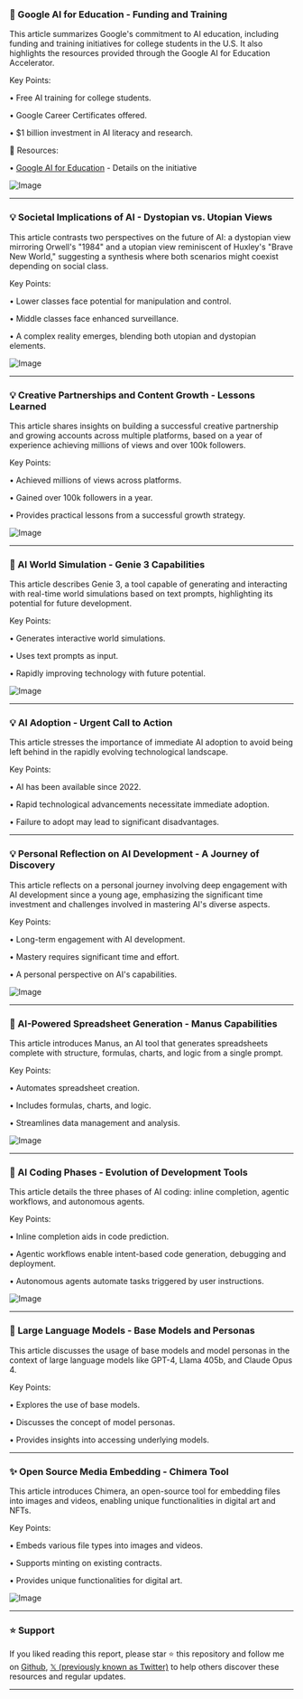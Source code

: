 ### 🚀 Google AI for Education - Funding and Training

This article summarizes Google's commitment to AI education, including funding and training initiatives for college students in the U.S.  It also highlights the resources provided through the Google AI for Education Accelerator.

Key Points:

• Free AI training for college students.


• Google Career Certificates offered.


• $1 billion investment in AI literacy and research.


🔗 Resources:

• [Google AI for Education](https://goo.gle/3H2oI1r) - Details on the initiative

![Image](https://pbs.twimg.com/media/GxrmGrBW0AAdhJp?format=jpg&name=small)


---
### 💡 Societal Implications of AI - Dystopian vs. Utopian Views

This article contrasts two perspectives on the future of AI: a dystopian view mirroring Orwell's "1984" and a utopian view reminiscent of Huxley's "Brave New World," suggesting a synthesis where both scenarios might coexist depending on social class.

Key Points:

• Lower classes face potential for manipulation and control.


• Middle classes face enhanced surveillance.


• A complex reality emerges, blending both utopian and dystopian elements.



![Image](https://pbs.twimg.com/media/Gxty92qawAInh71?format=jpg&name=small)


---
### 💡 Creative Partnerships and Content Growth - Lessons Learned

This article shares insights on building a successful creative partnership and growing accounts across multiple platforms, based on a year of experience achieving millions of views and over 100k followers.

Key Points:

• Achieved millions of views across platforms.


• Gained over 100k followers in a year.


•  Provides practical lessons from a successful growth strategy.


![Image](https://pbs.twimg.com/amplify_video_thumb/1953138193097998336/img/vKHpe1oCEMOXc8R4.jpg)


---
### 🤖 AI World Simulation - Genie 3 Capabilities

This article describes Genie 3, a tool capable of generating and interacting with real-time world simulations based on text prompts, highlighting its potential for future development.

Key Points:

• Generates interactive world simulations.


• Uses text prompts as input.


• Rapidly improving technology with future potential.



![Image](https://pbs.twimg.com/amplify_video_thumb/1952756028862263297/img/5IMkylRNR1djZ2ke.jpg)


---
### 💡 AI Adoption - Urgent Call to Action

This article stresses the importance of immediate AI adoption to avoid being left behind in the rapidly evolving technological landscape.

Key Points:

• AI has been available since 2022.


•  Rapid technological advancements necessitate immediate adoption.


• Failure to adopt may lead to significant disadvantages.



---
### 💡 Personal Reflection on AI Development - A Journey of Discovery

This article reflects on a personal journey involving deep engagement with AI development since a young age, emphasizing the significant time investment and challenges involved in mastering AI's diverse aspects.


Key Points:

• Long-term engagement with AI development.


• Mastery requires significant time and effort.


•  A personal perspective on AI's capabilities.



![Image](https://pbs.twimg.com/media/GvSkip-XMAA_tof?format=jpg&name=small)


---
### 🚀 AI-Powered Spreadsheet Generation - Manus Capabilities

This article introduces Manus, an AI tool that generates spreadsheets complete with structure, formulas, charts, and logic from a single prompt.

Key Points:

• Automates spreadsheet creation.


• Includes formulas, charts, and logic.


• Streamlines data management and analysis.



![Image](https://pbs.twimg.com/amplify_video_thumb/1953114635789582336/img/rkxB9x778CSfknKq.jpg)


---
### 🤖 AI Coding Phases - Evolution of Development Tools

This article details the three phases of AI coding: inline completion, agentic workflows, and autonomous agents.


Key Points:

• Inline completion aids in code prediction.


• Agentic workflows enable intent-based code generation, debugging and deployment.


• Autonomous agents automate tasks triggered by user instructions.


![Image](https://pbs.twimg.com/media/GxsyGuUagAAF_XB?format=jpg&name=small)


---
### 🤖 Large Language Models - Base Models and Personas

This article discusses the usage of base models and model personas in the context of large language models like GPT-4, Llama 405b, and Claude Opus 4.

Key Points:

• Explores the use of base models.


• Discusses the concept of model personas.


• Provides insights into accessing underlying models.



---
### ✨ Open Source Media Embedding - Chimera Tool

This article introduces Chimera, an open-source tool for embedding files into images and videos, enabling unique functionalities in digital art and NFTs.

Key Points:

• Embeds various file types into images and videos.


• Supports minting on existing contracts.


•  Provides unique functionalities for digital art.



![Image](https://pbs.twimg.com/media/Gi9f8YCXUAEdLIn?format=jpg&name=small)


---

### ⭐️ Support

If you liked reading this report, please star ⭐️ this repository and follow me on [Github](https://github.com/Drix10), [𝕏 (previously known as Twitter)](https://x.com/DRIX_10_) to help others discover these resources and regular updates.

---